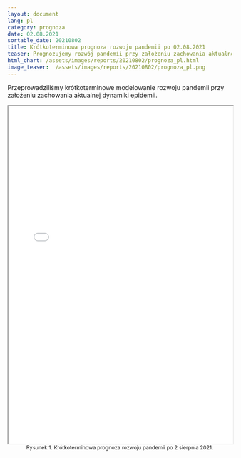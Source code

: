 ```yaml
---
layout: document
lang: pl
category: prognoza
date: 02.08.2021
sortable_date: 20210802
title: Krótkoterminowa prognoza rozwoju pandemii po 02.08.2021 
teaser: Prognozujemy rozwój pandemii przy założeniu zachowania aktualnej dynamiki epidemii.
html_chart: /assets/images/reports/20210802/prognoza_pl.html
image_teaser:  /assets/images/reports/20210802/prognoza_pl.png
---
```


Przeprowadziliśmy krótkoterminowe modelowanie rozwoju pandemii przy założeniu zachowania aktualnej dynamiki epidemii. 

<div style="text-align: center" class="row 80%">
    <span class="image fit">
        <iframe src="{{ page.html_chart }}" alt="" style="width: 100%; height:54em;"></iframe>
    </span>
    <small>Rysunek 1. Krótkoterminowa prognoza rozwoju pandemii po 2 sierpnia 2021.</small>
</div>
